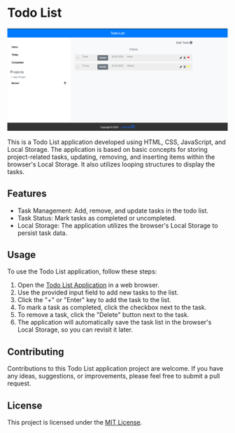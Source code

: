 # Todo List

![Todo List Screenshot](to-do-list.png)

This is a Todo List application developed using HTML, CSS, JavaScript, and Local Storage. The application is based on basic concepts for storing project-related tasks, updating, removing, and inserting items within the browser's Local Storage. It also utilizes looping structures to display the tasks.

## Features

- Task Management: Add, remove, and update tasks in the todo list.
- Task Status: Mark tasks as completed or uncompleted.
- Local Storage: The application utilizes the browser's Local Storage to persist task data.

## Usage

To use the Todo List application, follow these steps:

1. Open the [Todo List Application](https://rbettarelli.github.io/Todo-list/) in a web browser.
2. Use the provided input field to add new tasks to the list.
3. Click the "+" or "Enter" key to add the task to the list.
4. To mark a task as completed, click the checkbox next to the task.
5. To remove a task, click the "Delete" button next to the task.
6. The application will automatically save the task list in the browser's Local Storage, so you can revisit it later.

## Contributing

Contributions to this Todo List application project are welcome. If you have any ideas, suggestions, or improvements, please feel free to submit a pull request.

## License

This project is licensed under the [MIT License](LICENSE).
